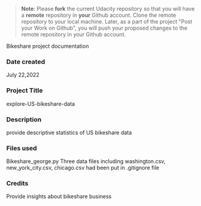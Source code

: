 >**Note**: Please **fork** the current Udacity repository so that you will have a **remote** repository in **your** Github account. Clone the remote repository to your local machine. Later, as a part of the project "Post your Work on Github", you will push your proposed changes to the remote repository in your Github account.

Bikeshare project documentation
### Date created
July 22,2022

### Project Title
explore-US-bikeshare-data

### Description
provide descriptive statistics of US bikeshare data
### Files used
Bikeshare_george.py
Three data files including washington.csv, new_york_city.csv, chicago.csv
had been put in .gitignore file

### Credits
Provide insights about bikeshare business
